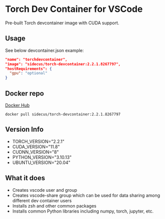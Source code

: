# Torch Dev Container for VSCode

Pre-built Torch devcontainer image with CUDA support.

## Usage

See below devcontainer.json example:

```JSON
"name": "torchdevcontainer",
"image": "sidecus/torch-devcontainer:2.2.1.8267797",
"hostRequirements": {
  "gpu": "optional"
}
```

## Docker repo

[Docker Hub](https://hub.docker.com/repository/docker/sidecus/torch-devcontainer/general)

```Shell
docker pull sidecus/torch-devcontainer:2.2.1.8267797
```

## Version Info

- TORCH_VERSION="2.2.1"
- CUDA_VERSION="11.8"
- CUDNN_VERSION="8"
- PYTHON_VERSION="3.10.13"
- UBUNTU_VERSION="20.04"

## What it does

- Creates vscode user and group
- Creates vscode-share group which can be used for data sharing among different dev container users
- Installs zsh and other common packages
- Installs common Python libraries including numpy, torch, jupyter, etc.
